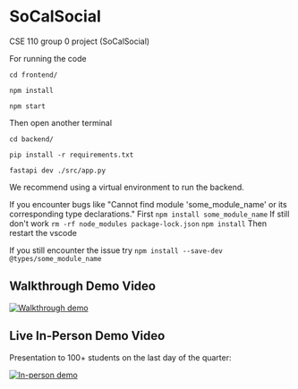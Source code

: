 # SoCalSocial
CSE 110 group 0 project (SoCalSocial)

For running the code

`cd frontend/`

`npm install`

`npm start`

Then open another terminal

`cd backend/`

`pip install -r requirements.txt`

`fastapi dev ./src/app.py`

We recommend using a virtual environment to run the backend.

If you encounter bugs like "Cannot find module 'some_module_name' or its corresponding type declarations."
First `npm install some_module_name`
If still don't work
`rm -rf node_modules package-lock.json`
`npm install`
Then restart the vscode

If you still encounter the issue 
try `npm install --save-dev @types/some_module_name`

## Walkthrough Demo Video
[![Walkthrough demo](https://img.youtube.com/vi/m3Xlao0JmpI/0.jpg)](https://www.youtube.com/watch?v=m3Xlao0JmpI)

## Live In-Person Demo Video
Presentation to 100+ students on the last day of the quarter:

[![In-person demo](https://img.youtube.com/vi/ZsWwgNoCHX8/0.jpg)](https://www.youtube.com/watch?v=ZsWwgNoCHX8)

